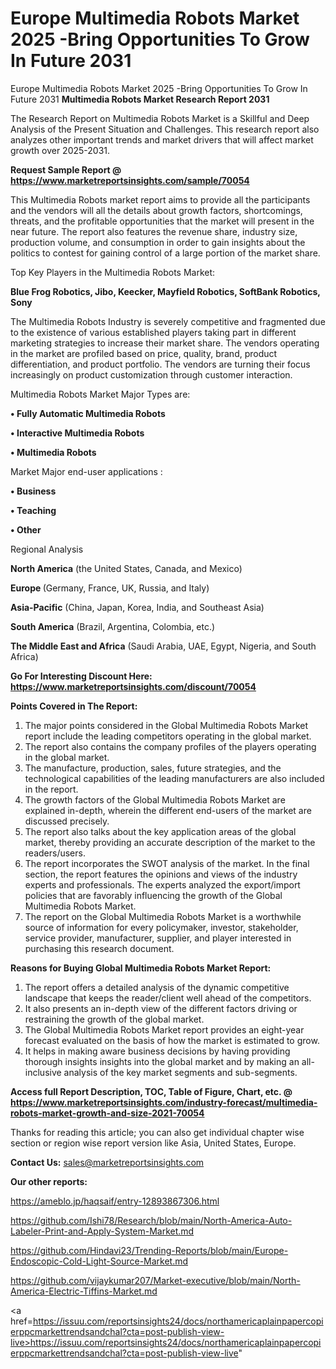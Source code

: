 # Europe Multimedia Robots Market 2025 -Bring Opportunities To Grow In Future 2031
Europe Multimedia Robots Market 2025 -Bring Opportunities To Grow In Future 2031
<strong>Multimedia Robots Market Research Report 2031</strong>

The Research Report on Multimedia Robots Market is a Skillful and Deep Analysis of the Present Situation and Challenges. This research report also analyzes other important trends and market drivers that will affect market growth over 2025-2031.

<strong>Request Sample Report @ <a href=https://www.marketreportsinsights.com/sample/70054>https://www.marketreportsinsights.com/sample/70054</a></strong>

This Multimedia Robots market report aims to provide all the participants and the vendors will all the details about growth factors, shortcomings, threats, and the profitable opportunities that the market will present in the near future. The report also features the revenue share, industry size, production volume, and consumption in order to gain insights about the politics to contest for gaining control of a large portion of the market share.

Top Key Players in the Multimedia Robots Market:

<strong>Blue Frog Robotics, Jibo, Keecker, Mayfield Robotics, SoftBank Robotics, Sony</strong>

The Multimedia Robots Industry is severely competitive and fragmented due to the existence of various established players taking part in different marketing strategies to increase their market share. The vendors operating in the market are profiled based on price, quality, brand, product differentiation, and product portfolio. The vendors are turning their focus increasingly on product customization through customer interaction.

Multimedia Robots Market Major Types are:

<strong>• Fully Automatic Multimedia Robots

• Interactive Multimedia Robots

• Multimedia Robots</strong>

Market Major end-user applications :

<strong>• Business

• Teaching

• Other</strong>

Regional Analysis

</u><strong><b>North America</b></strong> (the United States, Canada, and Mexico)

<strong><b>Europe </b></strong>(Germany, France, UK, Russia, and Italy)

<strong><b>Asia-Pacific</b></strong> (China, Japan, Korea, India, and Southeast Asia)

<strong><b>South America</b></strong> (Brazil, Argentina, Colombia, etc.)

<strong><b>The Middle East and Africa</b></strong> (Saudi Arabia, UAE, Egypt, Nigeria, and South Africa)

<strong>Go For Interesting Discount Here: <a href=https://www.marketreportsinsights.com/discount/70054>https://www.marketreportsinsights.com/discount/70054</a></strong>

<strong>Points Covered in The Report:</strong>
<ol>
  <li>The major points considered in the Global Multimedia Robots Market report include the leading competitors operating in the global market.</li>
  <li>The report also contains the company profiles of the players operating in the global market.</li>
  <li>The manufacture, production, sales, future strategies, and the technological capabilities of the leading manufacturers are also included in the report.</li>
  <li>The growth factors of the Global Multimedia Robots Market are explained in-depth, wherein the different end-users of the market are discussed precisely.</li>
  <li>The report also talks about the key application areas of the global market, thereby providing an accurate description of the market to the readers/users.</li>
  <li>The report incorporates the SWOT analysis of the market. In the final section, the report features the opinions and views of the industry experts and professionals. The experts analyzed the export/import policies that are favorably influencing the growth of the Global Multimedia Robots Market.</li>
  <li>The report on the Global Multimedia Robots Market is a worthwhile source of information for every policymaker, investor, stakeholder, service provider, manufacturer, supplier, and player interested in purchasing this research document.</li>
</ol>
<strong>Reasons for Buying Global Multimedia Robots Market Report:</strong>

<ol>
  <li>The report offers a detailed analysis of the dynamic competitive landscape that keeps the reader/client well ahead of the competitors.</li>
  <li>It also presents an in-depth view of the different factors driving or restraining the growth of the global market.</li>
  <li>The Global Multimedia Robots Market report provides an eight-year forecast evaluated on the basis of how the market is estimated to grow.</li>
  <li>It helps in making aware business decisions by having providing thorough insights insights into the global market and by making an all-inclusive analysis of the key market segments and sub-segments.</li>
</ol>
<strong>Access full Report Description, TOC, Table of Figure, Chart, etc. @ <a href=https://www.marketreportsinsights.com/industry-forecast/multimedia-robots-market-growth-and-size-2021-70054>https://www.marketreportsinsights.com/industry-forecast/multimedia-robots-market-growth-and-size-2021-70054</a></strong>


Thanks for reading this article; you can also get individual chapter wise section or region wise report version like Asia, United States, Europe.

<strong>Contact Us:</strong>
sales@marketreportsinsights.com

<strong>Our other reports:</strong>

<a href=https://ameblo.jp/haqsaif/entry-12893867306.html>https://ameblo.jp/haqsaif/entry-12893867306.html</a>

<a href=https://github.com/Ishi78/Research/blob/main/North-America-Auto-Labeler-Print-and-Apply-System-Market.md>https://github.com/Ishi78/Research/blob/main/North-America-Auto-Labeler-Print-and-Apply-System-Market.md</a>

<a href=https://github.com/Hindavi23/Trending-Reports/blob/main/Europe-Endoscopic-Cold-Light-Source-Market.md>https://github.com/Hindavi23/Trending-Reports/blob/main/Europe-Endoscopic-Cold-Light-Source-Market.md</a>

<a href=https://github.com/vijaykumar207/Market-executive/blob/main/North-America-Electric-Tiffins-Market.md>https://github.com/vijaykumar207/Market-executive/blob/main/North-America-Electric-Tiffins-Market.md</a>

<a href=https://issuu.com/reportsinsights24/docs/northamericaplainpapercopierppcmarkettrendsandchal?cta=post-publish-view-live>https://issuu.com/reportsinsights24/docs/northamericaplainpapercopierppcmarkettrendsandchal?cta=post-publish-view-live</a>"
